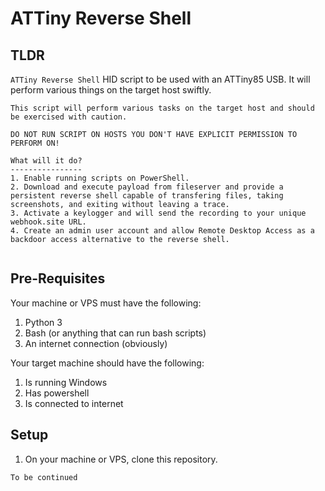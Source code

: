 # ATTiny Reverse Shell

## TLDR

`ATTiny Reverse Shell` HID script to be used with an ATTiny85 USB. It will perform various things on the target host swiftly.

```
This script will perform various tasks on the target host and should be exercised with caution.

DO NOT RUN SCRIPT ON HOSTS YOU DON'T HAVE EXPLICIT PERMISSION TO PERFORM ON!

What will it do?
----------------
1. Enable running scripts on PowerShell.
2. Download and execute payload from fileserver and provide a persistent reverse shell capable of transfering files, taking screenshots, and exiting without leaving a trace.
3. Activate a keylogger and will send the recording to your unique webhook.site URL.
4. Create an admin user account and allow Remote Desktop Access as a backdoor access alternative to the reverse shell.


```

## Pre-Requisites

Your machine or VPS must have the following:

1. Python 3
2. Bash (or anything that can run bash scripts)
3. An internet connection (obviously)

Your target machine should have the following:

1. Is running Windows
2. Has powershell
3. Is connected to internet

## Setup

1. On your machine or VPS, clone this repository.

`To be continued`
